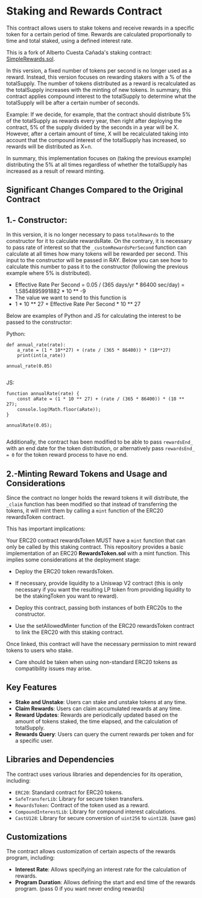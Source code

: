 # Staking and Rewards Contract

This contract allows users to stake tokens and receive rewards in a specific token for a certain period of time. Rewards are calculated proportionally to time and total staked, using a defined interest rate.

This is a fork of Alberto Cuesta Cañada's staking contract: [SimpleRewards.sol](https://github.com/alcueca/staking/blob/main/src/SimpleRewards.sol).

In this version, a fixed number of tokens per second is no longer used as a reward. Instead, this version focuses on rewarding stakers with a % of the totalSupply. The number of tokens distributed as a reward is recalculated as the totalSupply increases with the minting of new tokens. In summary, this contract applies compound interest to the totalSupply to determine what the totalSupply will be after a certain number of seconds.

Example:
If we decide, for example, that the contract should distribute 5% of the totalSupply as rewards every year, then right after deploying the contract, 5% of the supply divided by the seconds in a year will be X. However, after a certain amount of time, X will be recalculated taking into account that the compound interest of the totalSupply has increased, so rewards will be distributed as X+n.

In summary, this implementation focuses on (taking the previous example) distributing the 5% at all times regardless of whether the totalSupply has increased as a result of reward minting.

## Significant Changes Compared to the Original Contract

## 1.- Constructor:

In this version, it is no longer necessary to pass `totalRewards` to the constructor for it to calculate rewardsRate. On the contrary, it is necessary to pass rate of interest so that the `_customRewardsPerSecond` function can calculate at all times how many tokens will be rewarded per second.
This input to the constructor will be passed in RAY. Below you can see how to calculate this number to pass it to the constructor (following the previous example where 5% is distributed).

* Effective Rate Per Second = 0.05 / (365 days/yr * 86400 sec/day) = 1.5854895991882 * 10 ** -9
* The value we want to send to this function is 
* 1 * 10 ** 27 + Effective Rate Per Second * 10 ** 27

Below are examples of Python and JS for calculating the interest to be passed to the constructor:


Python:

```
def annual_rate(rate):
    a_rate = (1 * 10**27) + (rate / (365 * 86400)) * (10**27)
    print(int(a_rate))

annual_rate(0.05)
       
```

JS:

```
function annualRate(rate) {
    const aRate = (1 * 10 ** 27) + (rate / (365 * 86400)) * (10 ** 27);
    console.log(Math.floor(aRate));
}

annualRate(0.05);
       
```


Additionally, the contract has been modified to be able to pass `rewardsEnd_` with an end date for the token distribution, or alternatively pass `rewardsEnd_ = 0` for the token reward process to have no end.



## 2.-Minting Reward Tokens and Usage and Considerations



Since the contract no longer holds the reward tokens it will distribute, the `_claim` function has been modified so that instead of transferring the tokens, it will mint them by calling a `mint` function of the ERC20 rewardsToken contract.

This has important implications:

Your ERC20 contract rewardsToken MUST have a `mint` function that can only be called by this staking contract. This repository provides a basic implementation of an ERC20 __RewardsToken.sol__ with a mint function. This implies some considerations at the deployment stage:

* Deploy the ERC20 token rewardsToken.

* If necessary, provide liquidity to a Uniswap V2 contract (this is only necessary if you want the resulting LP token from providing liquidity to be the stakingToken you want to reward).

* Deploy this contract, passing both instances of both ERC20s to the constructor.

* Use the setAllowedMinter function of the ERC20 rewardsToken contract to link the ERC20 with this staking contract.

Once linked, this contract will have the necessary permission to mint reward tokens to users who stake.

- Care should be taken when using non-standard ERC20 tokens as compatibility issues may arise.


## Key Features

- **Stake and Unstake**: Users can stake and unstake tokens at any time.
- **Claim Rewards**: Users can claim accumulated rewards at any time.
- **Reward Updates**: Rewards are periodically updated based on the amount of tokens staked, the time elapsed, and the calculation of totalSupply.
- **Rewards Query**: Users can query the current rewards per token and for a specific user.

## Libraries and Dependencies

The contract uses various libraries and dependencies for its operation, including:

- `ERC20`: Standard contract for ERC20 tokens.
- `SafeTransferLib`: Library for secure token transfers.
- `RewardsToken`: Contract of the token used as a reward.
- `CompoundInterestLib`: Library for compound interest calculations.
- `CastU128`: Library for secure conversion of `uint256` to `uint128`. (save gas)

## Customizations

The contract allows customization of certain aspects of the rewards program, including:

- **Interest Rate**: Allows specifying an interest rate for the calculation of rewards.
- **Program Duration**: Allows defining the start and end time of the rewards program. (pass 0 if you want never ending rewards)

